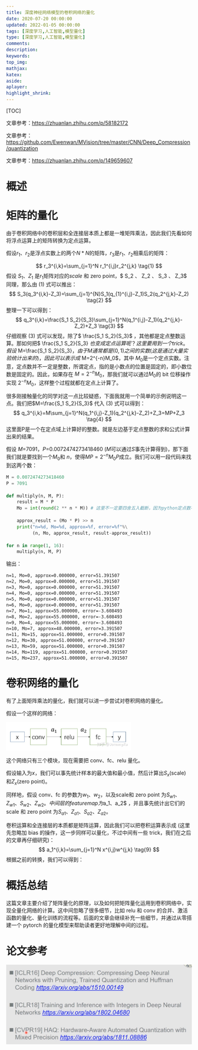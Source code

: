 ```yaml
---
title: 深度神经网络模型的卷积网络的量化
date: 2020-07-20 00:00:00
updated: 2022-01-05 00:00:00
tags: [深度学习,人工智能,模型量化]
type: [深度学习,人工智能,模型量化]
comments: 
description: 
keywords: 
top_img:
mathjax:
katex:
aside:
aplayer:
highlight_shrink:
---
```


[TOC]



文章参考：https://zhuanlan.zhihu.com/p/58182172

文章参考：https://github.com/Ewenwan/MVision/tree/master/CNN/Deep_Compression/quantization

文章参考：https://zhuanlan.zhihu.com/p/149659607

# 概述





# 矩阵的量化

由于卷积网络中的卷积层和全连接层本质上都是一堆矩阵乘法，因此我们先看如何将浮点运算上的矩阵转换为定点运算。

假设$r_1、r_2$是浮点实数上的两个$N*N$的矩阵，$r_3$是$r_1、r_2$相乘后的矩阵：

$$
r_3^{i,k}=\sum_{j=1}^N r_1^{i,j}r_2^{j,k} \tag{1}
$$
假设 $S_1、Z_1$ 是$r_1$矩阵对应的$scale$ 和 zero point，$ S_2 、 Z_2 、 S_3 、 Z_3$ 同理，那么由 (1) 式可以推出：
$$
S_3(q_3^{i,k}-Z_3)=\sum_{j=1}^{N}S_1(q_{1}^{i,j}-Z_1)S_2(q_2^{j,k}-Z_2) \tag{2}
$$
整理一下可以得到：
$$
q_3^{i,k}=\frac{S_1 S_2}{S_3}\sum_{j=1}^N(q_1^{i,j}-Z_1)(q_2^{j,k}-Z_2)+Z_3 \tag{3}
$$
仔细观察 (3) 式可以发现，除了$ \frac{S_1 S_2}{S_3}$ ，其他都是定点整数运算。那如何把$ \frac{S_1 S_2}{S_3} $也变成定点运算呢？这里要用到一个 trick。假设$ M=\frac{S_1 S_2}{S_3}$，由于M通常都是 (0, 1) 之间的实数 (这是通过大量实验统计出来的)，因此可以表示成$ M=2^{-n}M_0$，其中 $M_0$是一个定点实数。注意，定点数并不一定是整数，所谓定点，指的是小数点的位置是固定的，即小数位数是固定的。因此，如果存在 $M=2^{-n}M_0$，那我们就可以通过$M_0$的 bit 位移操作实现 $2^{-n}M_0$，这样整个过程就都在定点上计算了。

很多刚接触量化的同学对这一点比较疑惑，下面我就用一个简单的示例说明这一点。我们把$M=\frac{S_1 S_2}{S_3}$ 代入 (3) 式可以得到：
$$
q_3^{i,k}=M\sum_{j=1}^N(q_1^{i,j}-Z_1)(q_2^{j,k}-Z_2)+Z_3=MP+Z_3 \tag{4}
$$
这里面P是一个在定点域上计算好的整数。就是左边基于定点整数的求和公式计算出来的结果。

假设 $M$=7091，$P$=0.0072474273418460 ($M$可以通过$S$事先计算得到)，那下面我们就是要找到一个$M_0$和 $n$，使得$MP=2^{-n}M_0P$成立。我们可以用一段代码来找到这两个数：

```python
M = 0.0072474273418460
P = 7091

def multiply(n, M, P):
    result = M * P
    Mo = int(round(2 ** n * M)) # 这里不一定要四舍五入截断，因为python定点数不好表示才这样处理

    approx_result = (Mo * P) >> n
    print("n=%d, Mo=%d, approx=%f, error=%f"%\
          (n, Mo, approx_result, result-approx_result))

for n in range(1, 16):
    multiply(n, M, P)
```

输出：

```shell
n=1, Mo=0, approx=0.000000, error=51.391507
n=2, Mo=0, approx=0.000000, error=51.391507
n=3, Mo=0, approx=0.000000, error=51.391507
n=4, Mo=0, approx=0.000000, error=51.391507
n=5, Mo=0, approx=0.000000, error=51.391507
n=6, Mo=0, approx=0.000000, error=51.391507
n=7, Mo=1, approx=55.000000, error=-3.608493
n=8, Mo=2, approx=55.000000, error=-3.608493
n=9, Mo=4, approx=55.000000, error=-3.608493
n=10, Mo=7, approx=48.000000, error=3.391507
n=11, Mo=15, approx=51.000000, error=0.391507
n=12, Mo=30, approx=51.000000, error=0.391507
n=13, Mo=59, approx=51.000000, error=0.391507
n=14, Mo=119, approx=51.000000, error=0.391507
n=15, Mo=237, approx=51.000000, error=0.391507
```

# 卷积网络的量化

有了上面矩阵乘法的量化，我们就可以进一步尝试对卷积网络的量化。

假设一个这样的网络：

<img src="images/02.%E6%B7%B1%E5%BA%A6%E7%A5%9E%E7%BB%8F%E7%BD%91%E7%BB%9C%E6%A8%A1%E5%9E%8B%E7%9A%84%E5%8D%B7%E7%A7%AF%E7%BD%91%E7%BB%9C%E7%9A%84%E9%87%8F%E5%8C%96/v2-8aeb50d76358ee1f6e88c33916b57200_r.jpg" alt="img" style="zoom:33%;" />



这个网络只有三个模块，现在需要把 conv、fc、relu 量化。

假设输入为$x$，我们可以事先统计样本的最大值和最小值，然后计算出$S_x$(scale) 和$Z_x$(zero point)。

同样地，假设 conv、fc 的参数为$w_1、w_2$，以及scale和 zero point 为$S_{w1}、Z_{w1} 、S_{w2} 、Z_{w2}$$。中间层的 feature map 为$a_1、a_2$ ，并且事先统计出它们的 scale 和 zero point 为$S_{a1} 、Z_{a1} 、S_{a2} 、Z_{a2}$。

卷积运算和全连接层的本质都是矩阵运算，因此我们可以把卷积运算表示成 (这里先忽略加 bias 的操作，这一步同样可以量化，不过中间有一些 trick，我们在之后的文章再仔细研究)：
$$
a_1^{i,k}=\sum_{j=1}^N x^{i,j}w^{j,k} \tag{9}
$$
根据之前的转换，我们可以得到：





# 概括总结

这篇文章主要介绍了矩阵量化的原理，以及如何把矩阵量化运用到卷积网络中，实现全量化网络的计算。这中间忽略了很多细节，比如 relu 和 conv 的合并、激活函数的量化、量化训练的流程等。后面的文章会继续补充一些细节，并通过从零搭建一个 pytorch 的量化模型来帮助读者更好地理解中间的过程。

# 论文参考

![image-20230319222508130](./images/02.%E6%B7%B1%E5%BA%A6%E7%A5%9E%E7%BB%8F%E7%BD%91%E7%BB%9C%E6%A8%A1%E5%9E%8B%E7%9A%84%E5%8D%B7%E7%A7%AF%E7%BD%91%E7%BB%9C%E7%9A%84%E9%87%8F%E5%8C%96/image-20230319222508130.png)
